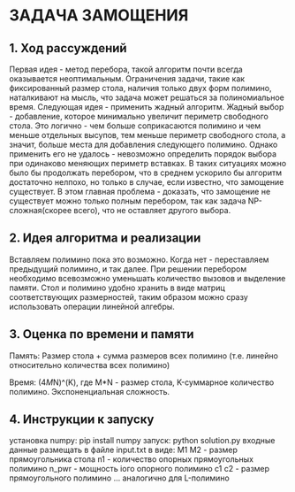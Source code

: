 # ЗАДАЧА ЗАМОЩЕНИЯ

## 1. Ход рассуждений
Первая идея - метод перебора, такой алгоритм почти всегда оказывается неоптимальным. Ограничения задачи, такие как фиксированный размер стола, наличия только двух форм полимино, наталкивают на мысль, что задача может решаться за полиномиальное время. Следующая идея - применить жадный алгоритм. Жадный выбор - добавление, которое минимально увеличит периметр свободного стола. Это логично - чем больше соприкасаются полимино и чем меньше отдельных высупов, тем меньше периметр свободного стола, а значит, больше места для добавления следующего полимино. Однако применить его не удалось - невозможно определить порядок выбора при одинаково меняющих периметр вставках. В таких ситуациях можно было бы продолжать перебором, что в среднем ускорило бы алгоритм достаточно нелпохо, но только в случае, если известно, что замощение существует. В этом главная проблема - доказать, что замощение не существует можно только полным перебором, так как задача NP-сложная(скорее всего), что не оставляет другого выбора.

## 2. Идея алгоритма и реализации
Вставляем полимино пока это возможно. Когда нет - переставляем предыдущий полимино, и так далее. При решении перебором необходимо всевозможно уменьшать количество вызовов и выделение памяти. Стол и полимино удобно хранить в виде матриц соответствующих размерностей, таким образом можно сразу использовать операции линейной алгебры.

## 3. Оценка по времени и памяти

Память: Размер стола + сумма размеров всех полимино (т.е. линейно относительно количества всех полимино)

Время: (4*M*N)^(K), где M*N - размер стола, K-суммарное количество полимино. Экспоненциальная сложность.

## 4. Инструкции к запуску
установка numpy: pip install numpy
запуск: python solution.py
входные данные размещать в файле input.txt в виде:
M1 M2 - размер прямоугольника стола
n1 - количество опорных прямоугольных полимино
n_pwr - мощность iого опорного полимино
с1 с2 - размер прямоугольного полимино
...
аналогично для L-полимино 

